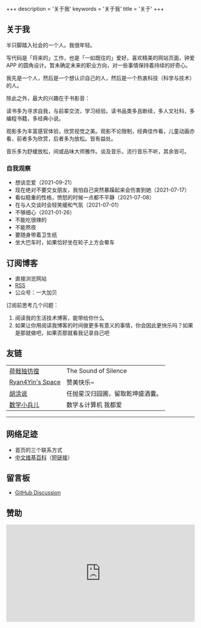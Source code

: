 +++
description = '关于我'
keywords = '关于我'
title = '关于'
+++

## 关于我

半只脚踏入社会的一个人。我很年轻。

写代码是「将来的」工作，也是「一如既往的」爱好。喜欢精美的网站页面，钟爱 APP 的圆角设计。暂未确定未来的职业方向，对一些事情保持着持续的好奇心。

我先是一个人，然后是一个想认识自己的人，然后是一个热衷科技（科学与技术）的人。

除此之外，最大的兴趣在于书影音：

读书多为寻求自我，与前辈交流，学习经验。读书品类多且断续，多人文社科，多编程书籍，多经典小说。

观影多为丰富感官体验，欣赏视觉之美。观影不论限制，经典佳作看，儿童动画亦看，前者多为欣赏，后者多为放松。皆有益处。

音乐多为舒缓放松，间或品味大师雅作。谈及音乐，流行音乐不听，其余皆可。

### 自我观察

- 想谈恋爱（2021-09-21）
- 现在绝对不要交女朋友，我怕自己突然暴躁起来会伤害到她（2021-07-17）
- 看似稳重的性格，愤怒的时候一点都不平静（2021-07-08）
- 在与人交谈时会轻笑缓和气氛（2021-07-01）
- 不够细心（2021-01-26）
- 不能吃很辣的
- 不能熬夜
- 要随身带着卫生纸
- 坐大巴车时，如果恰好坐在轮子上方会晕车

## 订阅博客

- 直接浏览网站
- [RSS](https://blog.yidajiabei.xyz/index.xml)
- 公众号：一大加贝

订阅前思考几个问题：

1. 阅读我的生活技术博客，能带给你什么
2. 如果让你用阅读我博客的时间做更多有意义的事情，你会因此更快乐吗？如果是那就做吧，如果否那就看我记录自己吧

## 友链

|                                             |                                  |
| ------------------------------------------- | -------------------------------- |
| [荷戟独彷徨](https://guanqr.com)            | The Sound of Silence             |
| [Ryan4Yin's Space](https://ryan4yin.space/) | 赞美快乐~                        |
| [胡涂说](https://hutusi.com/)               | 任抛星汉归园圃，留取乾坤盛酒囊。 |
| [数学小兵儿](https://matnoble.me/)          | 数学＆计算机 我都爱              |

---

## 网络足迹

- 首页的三个联系方式
- [中文维基百科](https://zh.wikipedia.org/wiki/User:Tianheg)（[短链接](https://w.wiki/43iP)）

## 留言板

- [GitHub Discussion](https://github.com/tianheg/blog/discussions/177)

## 赞助

<center><iframe id="afdian_leaflet" src="https://afdian.net/leaflet?slug=tianheg" width="100%" scrolling="no" height="260" frameborder="0"></iframe></center><script>document.body.clientWidth< 700 ? document.getElementById("afdian_leaflet").width = "100%" : document.getElementById("afdian_leaflet").width = "640"</script>
